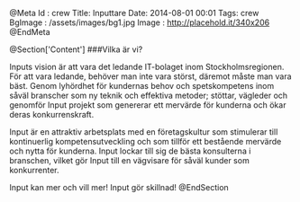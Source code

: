 @Meta
Id : crew
Title: Inputtare
Date: 2014-08-01 00:01
Tags: crew
BgImage : /assets/images/bg1.jpg
Image : http://placehold.it/340x206
@EndMeta

@Section['Content']
###Vilka är vi?

Inputs vision är att vara det ledande IT-bolaget inom Stockholmsregionen. För att vara ledande, behöver man inte vara störst, däremot måste man vara bäst. Genom lyhördhet för kundernas behov och spetskompetens inom såväl branscher som ny teknik och effektiva metoder; stöttar, vägleder och genomför Input projekt som genererar ett mervärde för kunderna och ökar deras konkurrenskraft. 

Input är en attraktiv arbetsplats med en företagskultur som stimulerar till kontinuerlig kompetensutveckling och som tillför ett bestående mervärde och nytta för kunderna. Input lockar till sig de bästa konsulterna i branschen, vilket gör Input till en vägvisare för såväl kunder som konkurrenter. 

Input kan mer och vill mer! Input gör skillnad!
@EndSection
